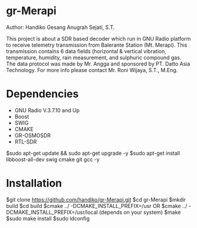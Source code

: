 # gr-Merapi
Author: Handiko Gesang Anugrah Sejati, S.T.

This project is about a SDR based decoder which run in GNU Radio platform to receive telemetry transmission from Balerante Station (Mt. Merapi). This transmission contains 6 data fields (horizontal & vertical vibration, temperature, humidity, rain measurement, and sulphuric compound gas. The data protocol was made by Mr. Angga and sponsored by PT. Datto Asia Technology. For more info please contact Mr. Roni Wijaya, S.T., M.Eng.

# Dependencies
- GNU Radio V.3.7.10 and Up
- Boost
- SWIG
- CMAKE
- GR-OSMOSDR
- RTL-SDR

$sudo apt-get update && sudo apt-get upgrade -y
$sudo apt-get install libboost-all-dev swig cmake git gcc -y

# Installation
$git clone https://github.com/handiko/gr-Merapi.git
$cd gr-Merapi
$mkdir build
$cd build
$cmake ../ -DCMAKE_INSTALL_PREFIX=/usr
    OR
$cmake ../ -DCMAKE_INSTALL_PREFIX=/usr/local
    (depends on your system)
$make
$sudo make install
$sudo ldconfig
